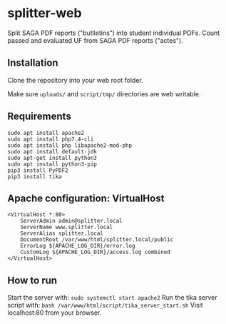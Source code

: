 # splitter-web
Split SAGA PDF reports ("butlletins") into student individual PDFs. Count passed and evaluated UF from SAGA PDF reports ("actes").

## Installation
Clone the repository into your web root folder.

Make sure `uploads/` and `script/tmp/` directories are web writable.

## Requirements
```
sudo apt install apache2
sudo apt install php7.4-cli
sudo apt install php libapache2-mod-php
sudo apt install default-jdk
sudo apt-get install python3	
sudo apt install python3-pip
pip3 install PyPDF2
pip3 install tika
```

## Apache configuration: VirtualHost
```
<VirtualHost *:80>
	ServerAdmin admin@splitter.local
	ServerName www.splitter.local
	ServerAlias splitter.local
	DocumentRoot /var/www/html/splitter.local/public
	ErrorLog ${APACHE_LOG_DIR}/error.log
	CustomLog ${APACHE_LOG_DIR}/access.log combined
</VirtualHost>
```

## How to run
Start the server with:
`sudo systemctl start apache2`
Run the tika server script with:
`bash /var/www/html/script/tika_server_start.sh`
Visit localhost:80 from your browser.
